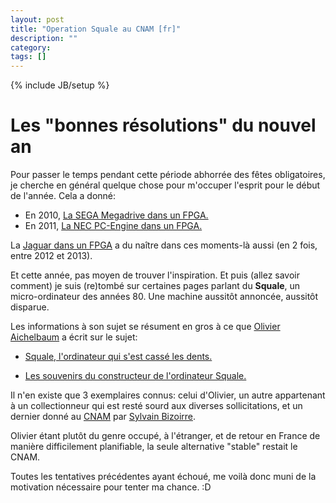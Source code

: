 ```yaml
---
layout: post
title: "Operation Squale au CNAM [fr]"
description: ""
category:
tags: []
---
```

{% include JB/setup %}
# Les "bonnes résolutions" du nouvel an
Pour passer le temps pendant cette période abhorrée des fêtes obligatoires, je cherche en général quelque chose pour m'occuper l'esprit pour le début de l'année. Cela a donné:

- En 2010, [La SEGA Megadrive dans un FPGA.](https://github.com/Torlus/fpgagen)
- En 2011, [La NEC PC-Engine dans un FPGA.](https://github.com/Torlus/FPGAPCE)

La [Jaguar dans un FPGA](https://github.com/Torlus/JagNetlists) a du naître dans ces moments-là aussi (en 2 fois, entre 2012 et 2013).

Et cette année, pas moyen de trouver l'inspiration. Et puis (allez savoir comment) je suis (re)tombé sur certaines pages parlant du **Squale**, un micro-ordinateur des années 80. Une machine aussitôt annoncée, aussitôt disparue.

Les informations à son sujet se résument en gros à ce que [Olivier Aichelbaum](http://www.acbm.com/) a écrit sur le sujet:

- [Squale, l'ordinateur qui s'est cassé les dents.](http://www.acbm.com/olivier-aichelbaum/musee/squale/)

- [Les souvenirs du constructeur de l'ordinateur Squale.](http://www.acbm.com/inedits/squale-apollo-7.html)

Il n'en existe que 3 exemplaires connus: celui d'Olivier, un autre appartenant à un collectionneur qui est resté sourd aux diverses sollicitations, et un dernier donné au [CNAM](http://www.arts-et-metiers.net/) par [Sylvain Bizoirre](http://www.espace-turing.fr/Interview-Acquisition-par-le-CNAM.html).

Olivier étant plutôt du genre occupé, à l'étranger, et de retour en France de manière difficilement planifiable, la seule alternative "stable" restait le CNAM.

Toutes les tentatives précédentes ayant échoué, me voilà donc muni de la motivation nécessaire pour tenter ma chance. :D
